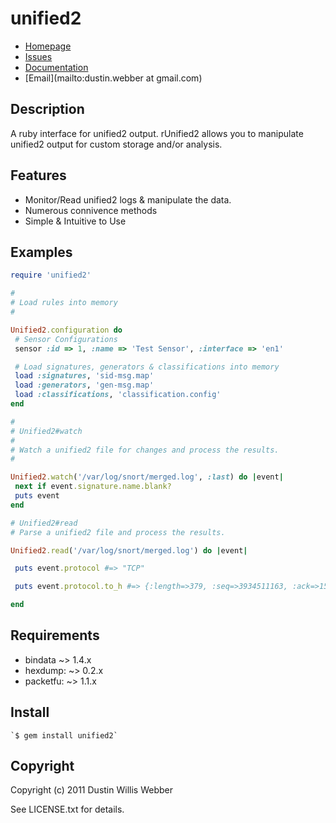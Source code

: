 # unified2

* [Homepage](http://github.com/mephux/unified2)
* [Issues](http://github.com/mephux/unified2/issues)
* [Documentation](http://rubydoc.info/gems/unified2/frames)
* [Email](mailto:dustin.webber at gmail.com)

## Description

A ruby interface for unified2 output. rUnified2 allows you to manipulate unified2 output for custom storage and/or analysis.

## Features

 * Monitor/Read unified2 logs & manipulate the data.
 * Numerous connivence methods
 * Simple & Intuitive to Use

## Examples

``` ruby
require 'unified2'

#
# Load rules into memory
#

Unified2.configuration do
 # Sensor Configurations
 sensor :id => 1, :name => 'Test Sensor', :interface => 'en1'

 # Load signatures, generators & classifications into memory
 load :signatures, 'sid-msg.map'
 load :generators, 'gen-msg.map'
 load :classifications, 'classification.config'
end

#
# Unified2#watch
#
# Watch a unified2 file for changes and process the results.
# 

Unified2.watch('/var/log/snort/merged.log', :last) do |event|
 next if event.signature.name.blank?
 puts event	
end

# Unified2#read
# Parse a unified2 file and process the results.

Unified2.read('/var/log/snort/merged.log') do |event|

 puts event.protocol #=> "TCP"

 puts event.protocol.to_h #=> {:length=>379, :seq=>3934511163, :ack=>1584708129 ... }

end
```

## Requirements

 * bindata ~> 1.4.x
 * hexdump: ~> 0.2.x
 * packetfu: ~> 1.1.x

## Install

	`$ gem install unified2`

## Copyright

Copyright (c) 2011 Dustin Willis Webber

See LICENSE.txt for details.
